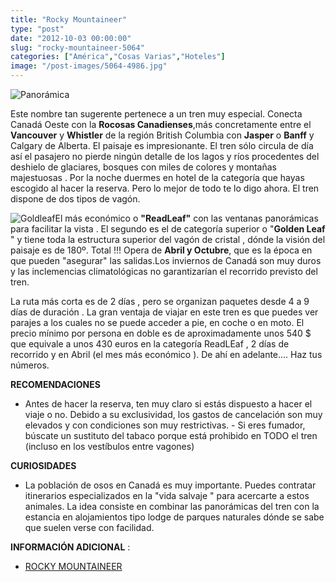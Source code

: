 ```yaml
---
title: "Rocky Mountaineer"
type: "post"
date: "2012-10-03 00:00:00"
slug: "rocky-mountaineer-5064"
categories: ["América","Cosas Varias","Hoteles"]
image: "/post-images/5064-4986.jpg"
---
```


 ![Panorámica](/post-images/5064-4986.jpg "Panorámica")

 Este nombre tan sugerente pertenece a un tren muy especial. Conecta Canadá Oeste con la **Rocosas Canadienses**,más concretamente entre el **Vancouver** y **Whistler** de la región British Columbia con **Jasper** o **Banff** y Calgary de Alberta. El paisaje es impresionante. El tren sólo circula de día así el pasajero no pierde ningún detalle de los lagos y ríos procedentes del deshielo de glaciares, bosques con miles de colores y montañas majestuosas . Por la noche duermes en hotel de la categoría que hayas escogido al hacer la reserva. Pero lo mejor de todo te lo digo ahora. El tren dispone de dos tipos de vagón.

 ![Goldleaf](/post-images/5064-4985.jpg "Goldleaf")El más económico o **"ReadLeaf"** con las ventanas panorámicas para facilitar la vista . El segundo es el de categoría superior o "**Golden Leaf** " y tiene toda la estructura superior del vagón de cristal , dónde la visión del paisaje es de 180º. Total !!! Opera de **Abril y Octubre**, que es la época en que pueden "asegurar" las salidas.Los inviernos de Canadá son muy duros y las inclemencias climatológicas no garantizarían el recorrido previsto del tren.

 La ruta más corta es de 2 días , pero se organizan paquetes desde 4 a 9 días de duración . La gran ventaja de viajar en este tren es que puedes ver parajes a los cuales no se puede acceder a pie, en coche o en moto. El precio mínimo por persona en doble es de aproximadamente unos 540 $ que equivale a unos 430 euros en la categoría ReadLEaf , 2 días de recorrido y en Abril (el mes más económico ). De ahí en adelante.... Haz tus números.

 **RECOMENDACIONES**

- Antes de hacer la reserva, ten muy claro si estás dispuesto a hacer el viaje o no. Debido a su exclusividad, los gastos de cancelación son muy elevados y con condiciones son muy restrictivas. - Si eres fumador, búscate un sustituto del tabaco porque está prohibido en TODO el tren (incluso en los vestíbulos entre vagones)

 **CURIOSIDADES**

- La población de osos en Canadá es muy importante. Puedes contratar itinerarios especializados en la "vida salvaje " para acercarte a estos animales. La idea consiste en combinar las panorámicas del tren con la estancia en alojamientos tipo lodge de parques naturales dónde se sabe que suelen verse con facilidad.

 **INFORMACIÓN ADICIONAL** :

- [ROCKY MOUNTAINEER](http://www.rockymountaineer.com)